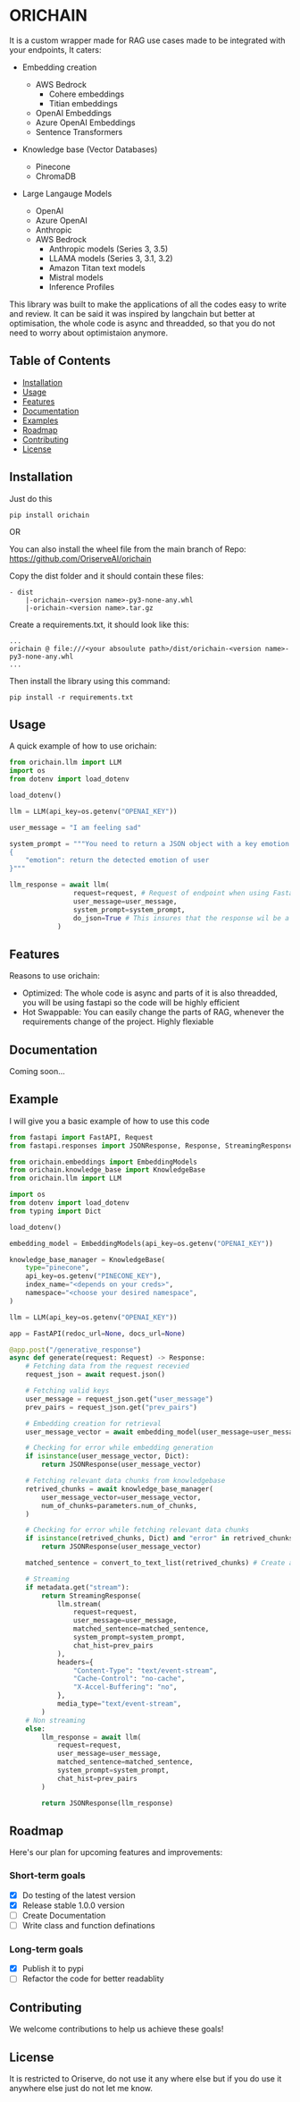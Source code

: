# ORICHAIN

It is a custom wrapper made for RAG use cases made to be integrated with your endpoints, It caters:

- Embedding creation
    - AWS Bedrock
        - Cohere embeddings
        - Titian embeddings
    - OpenAI Embeddings
    - Azure OpenAI Embeddings
    - Sentence Transformers

- Knowledge base (Vector Databases)
    - Pinecone
    - ChromaDB

- Large Langauge Models
    - OpenAI
    - Azure OpenAI
    - Anthropic
    - AWS Bedrock
        - Anthropic models (Series 3, 3.5)
        - LLAMA models (Series 3, 3.1, 3.2)
        - Amazon Titan text models
        - Mistral models
        - Inference Profiles

This library was built to make the applications of all the codes easy to write and review. 
It can be said it was inspired by langchain but better at optimisation, the whole code is async and threadded, so that you do not need to worry about optimistaion anymore.

## Table of Contents
- [Installation](#installation)
- [Usage](#usage)
- [Features](#features)
- [Documentation](#documentation)
- [Examples](#examples)
- [Roadmap](#roadmap)
- [Contributing](#contributing)
- [License](#license)

## Installation

Just do this
```
pip install orichain
```

OR

You can also install the wheel file from the main branch of Repo:
https://github.com/OriserveAI/orichain

Copy the dist folder and it should contain these files:
```
- dist
    |-orichain-<version name>-py3-none-any.whl
    |-orichain-<version name>.tar.gz
```

Create a requirements.txt, it should look like this:

```
...
orichain @ file:///<your absoulute path>/dist/orichain-<version name>-py3-none-any.whl
...
```

Then install the library using this command:

```
pip install -r requirements.txt
```

## Usage

A quick example of how to use orichain:

```python
from orichain.llm import LLM
import os
from dotenv import load_dotenv

load_dotenv()

llm = LLM(api_key=os.getenv("OPENAI_KEY"))

user_message = "I am feeling sad"

system_prompt = """You need to return a JSON object with a key emotion and detect the user emotion like this:
{
    "emotion": return the detected emotion of user
}"""

llm_response = await llm(
                request=request, # Request of endpoint when using Fastapi, checks whether the request has been aborted
                user_message=user_message,
                system_prompt=system_prompt,
                do_json=True # This insures that the response wil be a json
            )
```

## Features

Reasons to use orichain:

- Optimized: The whole code is async and parts of it is also threadded, you will be using fastapi so the code will be highly efficient
- Hot Swappable: You can easily change the parts of RAG, whenever the requirements change of the project. Highly flexiable

## Documentation

Coming soon...

## Example

I will give you a basic example of how to use this code

```python
from fastapi import FastAPI, Request
from fastapi.responses import JSONResponse, Response, StreamingResponse

from orichain.embeddings import EmbeddingModels
from orichain.knowledge_base import KnowledgeBase
from orichain.llm import LLM

import os
from dotenv import load_dotenv
from typing import Dict

load_dotenv()

embedding_model = EmbeddingModels(api_key=os.getenv("OPENAI_KEY"))

knowledge_base_manager = KnowledgeBase(
    type="pinecone",
    api_key=os.getenv("PINECONE_KEY"),
    index_name="<depends on your creds>", 
    namespace="<choose your desired namespace",
)

llm = LLM(api_key=os.getenv("OPENAI_KEY"))

app = FastAPI(redoc_url=None, docs_url=None)

@app.post("/generative_response")
async def generate(request: Request) -> Response:
    # Fetching data from the request recevied
    request_json = await request.json()

    # Fetching valid keys
    user_message = request_json.get("user_message")
    prev_pairs = request_json.get("prev_pairs")

    # Embedding creation for retrieval
    user_message_vector = await embedding_model(user_message=user_message)

    # Checking for error while embedding generation
    if isinstance(user_message_vector, Dict):
        return JSONResponse(user_message_vector)

    # Fetching relevant data chunks from knowledgebase
    retrived_chunks = await knowledge_base_manager(
        user_message_vector=user_message_vector,
        num_of_chunks=parameters.num_of_chunks,
    )

    # Checking for error while fetching relevant data chunks
    if isinstance(retrived_chunks, Dict) and "error" in retrived_chunks:
        return JSONResponse(user_message_vector)

    matched_sentence = convert_to_text_list(retrived_chunks) # Create a funtion that converts your data into a list of relevant information

    # Streaming
    if metadata.get("stream"):
        return StreamingResponse(
            llm.stream(
                request=request,
                user_message=user_message,
                matched_sentence=matched_sentence,
                system_prompt=system_prompt,
                chat_hist=prev_pairs
            ),
            headers={
                "Content-Type": "text/event-stream",
                "Cache-Control": "no-cache",
                "X-Accel-Buffering": "no",
            },
            media_type="text/event-stream",
        )
    # Non streaming
    else:
        llm_response = await llm(
            request=request,
            user_message=user_message,
            matched_sentence=matched_sentence,
            system_prompt=system_prompt,
            chat_hist=prev_pairs
        )

        return JSONResponse(llm_response)
```

## Roadmap

Here's our plan for upcoming features and improvements:

### Short-term goals
- [X] Do testing of the latest version
- [X] Release stable 1.0.0 version
- [ ] Create Documentation
- [ ] Write class and function definations

### Long-term goals
- [X] Publish it to pypi
- [ ] Refactor the code for better readablity

## Contributing

We welcome contributions to help us achieve these goals!

## License

It is restricted to Oriserve, do not use it any where else but if you do use it anywhere else just do not let me know.